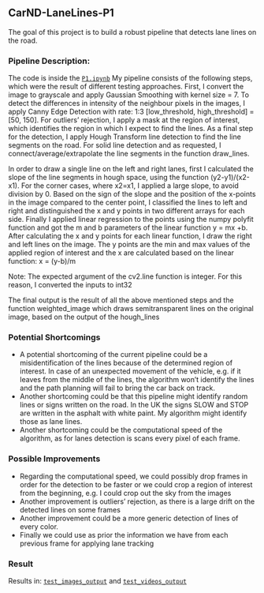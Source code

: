 ## CarND-LaneLines-P1
The goal of this project is to build a robust pipeline that detects lane lines on the road. 


### Pipeline Description:
The code is inside the [`P1.ipynb`](https://github.com/efimiap/CarND-LaneLines-P1/blob/master/P1.ipynb)
 My pipeline consists of the following steps, which were the result of different testing approaches. 
First, I convert the image to grayscale and apply Gaussian Smoothing with kernel size = 7. To detect the differences in intensity of the neighbour pixels in the images, I apply Canny Edge Detection with rate: 1:3 [low_threshold, high_threshold] = [50, 150]. For outliers’ rejection, I apply a mask at the region of interest, which identifies the region in which I expect to find the lines. As a final step for the detection, I apply Hough Transform line detection to find the line segments on the road. For solid line detection and as requested, I connect/average/extrapolate the line segments in the function draw_lines.   

In order to draw a single line on the left and right lanes, first I calculated the slope of the line segments in hough space, using the function (y2-y1)/(x2-x1). For the corner cases, where x2=x1, I applied a large slope, to avoid division by 0. Based on the sign of the slope and the position of the x-points in the image compared to the center point, I classified the lines to left and right and distinguished the x and y points in two different arrays for each side. Finally I applied linear regression to the points using the numpy polyfit function and got the m and b parameters of the linear function y = mx +b. After calculating the x and y points for each linear function, I draw the right and left lines on the image. The y points are the min and max values of the applied region of interest and the x are calculated based on the linear function: x = (y-b)/m   

Note: The expected argument of the cv2.line function is integer. For this reason, I converted the inputs to int32   

The final output is the result of all the above mentioned steps and the function weighted_image which draws semitransparent lines on the original image, based on the output of the hough_lines   

### Potential Shortcomings

 - A potential shortcoming of the current pipeline could be a misidentification of the lines because of the determined region of interest. In case of an unexpected movement of the vehicle, e.g. if it leaves from the middle of the lines, the algorithm won’t identify the lines and the path planning will fail to bring the car back on track.
 - Another shortcoming could be that this pipeline might identify random lines or signs written on the road. In the UK the signs SLOW and STOP are written in the asphalt with white paint. My algorithm might identify those as lane lines. 
 - Another shortcoming could be the computational speed of the algorithm, as for lanes detection is scans every pixel of each frame. 

### Possible Improvements

 - Regarding the computational speed, we could possibly drop frames in order for the detection to be faster or we could crop a region of interest from the beginning, e.g. I could crop out the sky from the images 
 - Another improvement is outliers’ rejection, as there is a large drift on the detected lines on some frames
 - Another improvement could be a more generic detection of lines of every color. 
 - Finally we could use as prior the information we have from each previous frame for applying lane tracking

### Result

Results in: [`test_images_output`](https://github.com/efimiap/CarND-LaneLines-P1/tree/master/test_images_output) and [`test_videos_output`](https://github.com/efimiap/CarND-LaneLines-P1/tree/master/test_videos_output)
